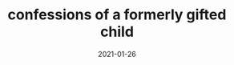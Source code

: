 ---
slug: "/confessions-of-a-formerly-gifted-child"
date: "2021-01-26"
title: "confessions of a formerly gifted child"
tags: ["reflecting"]
link: https://reading.supply/@anushka/confessions-of-a-formerly-gifted-child-J9KBDk
description: "'everything is interesting if you go into it deeply enough' - richard fenyman"
---